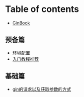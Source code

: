 # Table of contents

* [GinBook](README.md)

## 预备篇 <a href="#post/preparation" id="post/preparation"></a>

* [环境配置](post/preparation/huan-jing-pei-zhi.md)
* [入门教程推荐](post/preparation/ru-men-jiao-cheng-tui-jian.md)

## 基础篇 <a href="#post/basis" id="post/basis"></a>

* [gin的请求以及获取参数的方式](post/basis/gin-de-qing-qiu-yi-ji-huo-qu-can-shu-de-fang-shi.md)
